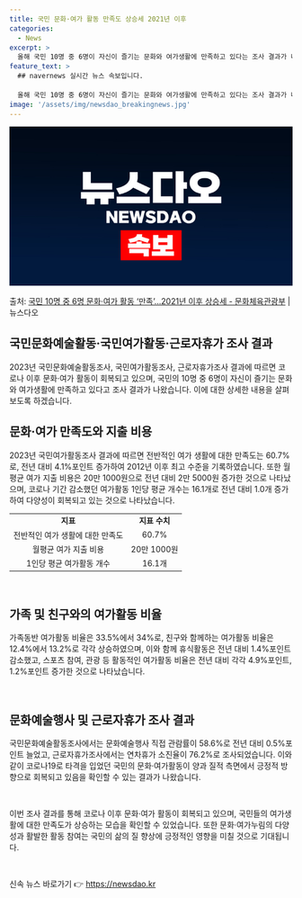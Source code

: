 ```yaml
---
title: 국민 문화·여가 활동 만족도 상승세 2021년 이후
categories:
  - News
excerpt: >
  올해 국민 10명 중 6명이 자신이 즐기는 문화와 여가생활에 만족하고 있다는 조사 결과가 나왔다. 또 코로나…
feature_text: >
  ## navernews 실시간 뉴스 속보입니다.

  올해 국민 10명 중 6명이 자신이 즐기는 문화와 여가생활에 만족하고 있다는 조사 결과가 나왔다. 또 코로나…
image: '/assets/img/newsdao_breakingnews.jpg'
---
```


![뉴스다오 속보](/assets/img/newsdao_breakingnews.jpg)

<p>출처: <a href="https://newsdao.kr/2877" rel="dofollow">국민 10명 중 6명 문화·여가 활동 ‘만족’…2021년 이후 상승세 - 문화체육관광부</a> | 뉴스다오</p>

<h2>국민문화예술활동·국민여가활동·근로자휴가 조사 결과</h2>
<p data-ke-size="size16">2023년 국민문화예술활동조사, 국민여가활동조사, 근로자휴가조사 결과에 따르면 코로나 이후 문화·여가 활동이 회복되고 있으며, 국민의 10명 중 6명이 자신이 즐기는 문화와 여가생활에 만족하고 있다고 조사 결과가 나왔습니다. 이에 대한 상세한 내용을 살펴보도록 하겠습니다.</p>

<h2 data-ke-size="size26">문화·여가 만족도와 지출 비용</h2>
<p data-ke-size="size16">2023년 국민여가활동조사 결과에 따르면 전반적인 여가 생활에 대한 만족도는 60.7%로, 전년 대비 4.1%포인트 증가하여 2012년 이후 최고 수준을 기록하였습니다. 또한 월평균 여가 지출 비용은 20만 1000원으로 전년 대비 2만 5000원 증가한 것으로 나타났으며, 코로나 기간 감소했던 여가활동 1인당 평균 개수는 16.1개로 전년 대비 1.0개 증가하여 다양성이 회복되고 있는 것으로 나타났습니다.</p>

<table>
    <tr>
        <td style="text-align: center; height: 17px;"><b>지표</b></td>
        <td style="text-align: center; height: 17px;"><b>지표 수치</b></td>
    </tr>
    <tr>
        <td style="text-align: center; height: 17px;">전반적인 여가 생활에 대한 만족도</td>
        <td style="text-align: center; height: 17px;">60.7%</td>
    </tr>
    <tr>
        <td style="text-align: center; height: 17px;">월평균 여가 지출 비용</td>
        <td style="text-align: center; height: 17px;">20만 1000원</td>
    </tr>
    <tr>
        <td style="text-align: center; height: 17px;">1인당 평균 여가활동 개수</td>
        <td style="text-align: center; height: 17px;">16.1개</td>
    </tr>
</table>

<p data-ke-size="size16">&nbsp;</p>

<h2 data-ke-size="size26">가족 및 친구와의 여가활동 비율</h2>
<p data-ke-size="size16">가족동반 여가활동 비율은 33.5%에서 34%로, 친구와 함께하는 여가활동 비율은 12.4%에서 13.2%로 각각 상승하였으며, 이와 함께 휴식활동은 전년 대비 1.4%포인트 감소했고, 스포츠 참여, 관광 등 활동적인 여가활동 비율은 전년 대비 각각 4.9%포인트, 1.2%포인트 증가한 것으로 나타났습니다.</p>

<p data-ke-size="size16">&nbsp;</p>

<h2 data-ke-size="size26">문화예술행사 및 근로자휴가 조사 결과</h2>
<p data-ke-size="size16">국민문화예술활동조사에서는 문화예술행사 직접 관람률이 58.6%로 전년 대비 0.5%포인트 늘었고, 근로자휴가조사에서는 연차휴가 소진율이 76.2%로 조사되었습니다. 이와 같이 코로나19로 타격을 입었던 국민의 문화·여가활동이 양과 질적 측면에서 긍정적 방향으로 회복되고 있음을 확인할 수 있는 결과가 나왔습니다.</p>
<p data-ke-size="size16">&nbsp;</p>

<p data-ke-size="size16">이번 조사 결과를 통해 코로나 이후 문화·여가 활동이 회복되고 있으며, 국민들의 여가생활에 대한 만족도가 상승하는 모습을 확인할 수 있었습니다. 또한 문화·여가누림의 다양성과 활발한 활동 참여는 국민의 삶의 질 향상에 긍정적인 영향을 미칠 것으로 기대됩니다.</p>
<p data-ke-size="size16">&nbsp;</p> 

신속 뉴스 바로가기 👉 <a href="https://newsdao.kr" rel="dofollow">https://newsdao.kr</a>


